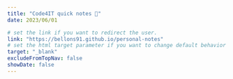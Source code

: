 ```yaml
---
title: "Code4IT quick notes 📖"
date: 2023/06/01

# set the link if you want to redirect the user.
link: "https://bellons91.github.io/personal-notes"
# set the html target parameter if you want to change default behavior
target: "_blank"
excludeFromTopNav: false
showDate: false
---
```

